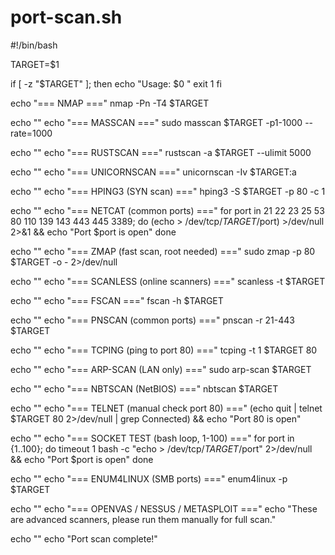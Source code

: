 # port-scan.sh


#!/bin/bash

TARGET=$1

if [ -z "$TARGET" ]; then
    echo "Usage: $0 <target-domain-or-ip>"
    exit 1
fi

echo "=== NMAP ==="
nmap -Pn -T4 $TARGET

echo ""
echo "=== MASSCAN ==="
sudo masscan $TARGET -p1-1000 --rate=1000

echo ""
echo "=== RUSTSCAN ==="
rustscan -a $TARGET --ulimit 5000

echo ""
echo "=== UNICORNSCAN ==="
unicornscan -Iv $TARGET:a

echo ""
echo "=== HPING3 (SYN scan) ==="
hping3 -S $TARGET -p 80 -c 1

echo ""
echo "=== NETCAT (common ports) ==="
for port in 21 22 23 25 53 80 110 139 143 443 445 3389; do
    (echo > /dev/tcp/$TARGET/$port) >/dev/null 2>&1 && echo "Port $port is open"
done

echo ""
echo "=== ZMAP (fast scan, root needed) ==="
sudo zmap -p 80 $TARGET -o - 2>/dev/null

echo ""
echo "=== SCANLESS (online scanners) ==="
scanless -t $TARGET

echo ""
echo "=== FSCAN ==="
fscan -h $TARGET

echo ""
echo "=== PNSCAN (common ports) ==="
pnscan -r 21-443 $TARGET

echo ""
echo "=== TCPING (ping to port 80) ==="
tcping -t 1 $TARGET 80

echo ""
echo "=== ARP-SCAN (LAN only) ==="
sudo arp-scan $TARGET

echo ""
echo "=== NBTSCAN (NetBIOS) ==="
nbtscan $TARGET

echo ""
echo "=== TELNET (manual check port 80) ==="
(echo quit | telnet $TARGET 80 2>/dev/null | grep Connected) && echo "Port 80 is open"

echo ""
echo "=== SOCKET TEST (bash loop, 1-100) ==="
for port in {1..100}; do
    timeout 1 bash -c "echo > /dev/tcp/$TARGET/$port" 2>/dev/null && echo "Port $port is open"
done

echo ""
echo "=== ENUM4LINUX (SMB ports) ==="
enum4linux -p $TARGET

echo ""
echo "=== OPENVAS / NESSUS / METASPLOIT ==="
echo "These are advanced scanners, please run them manually for full scan."

echo ""
echo "Port scan complete!"
